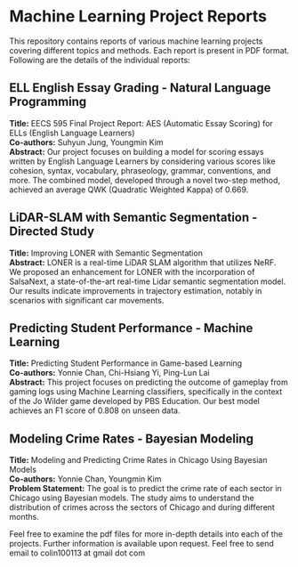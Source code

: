 # Machine Learning Project Reports

This repository contains reports of various machine learning projects covering different topics and methods. Each report is present in PDF format. Following are the details of the individual reports:


## ELL English Essay Grading - Natural Language Programming
**Title:** EECS 595 Final Project Report: AES (Automatic Essay Scoring) for ELLs (English Language Learners)\
**Co-authors:** Suhyun Jung, Youngmin Kim\
**Abstract:** Our project focuses on building a model for scoring essays written by English Language Learners by considering various scores like cohesion, syntax, vocabulary, phraseology, grammar, conventions, and more. The combined model, developed through a novel two-step method, achieved an average QWK (Quadratic Weighted Kappa) of 0.669.

## LiDAR-SLAM with Semantic Segmentation - Directed Study
**Title:** Improving LONER with Semantic Segmentation\
**Abstract:** LONER is a real-time LiDAR SLAM algorithm that utilizes NeRF. We proposed an enhancement for LONER with the incorporation of SalsaNext, a state-of-the-art real-time Lidar semantic segmentation model. Our results indicate improvements in trajectory estimation, notably in scenarios with significant car movements.

## Predicting Student Performance - Machine Learning
**Title:** Predicting Student Performance in Game-based Learning\
**Co-authors:** Yonnie Chan, Chi-Hsiang Yi, Ping-Lun Lai\
**Abstract:** This project focuses on predicting the outcome of gameplay from gaming logs using Machine Learning classifiers, specifically in the context of the Jo Wilder game developed by PBS Education. Our best model achieves an F1 score of 0.808 on unseen data.

## Modeling Crime Rates - Bayesian Modeling
**Title:** Modeling and Predicting Crime Rates in Chicago Using Bayesian Models\
**Co-authors:** Yonnie Chan, Youngmin Kim\
**Problem Statement:** The goal is to predict the crime rate of each sector in Chicago using Bayesian models. The study aims to understand the distribution of crimes across the sectors of Chicago and during different months.

Feel free to examine the pdf files for more in-depth details into each of the projects. Further information is available upon request. Feel free to send email to colin100113 at gmail dot com
